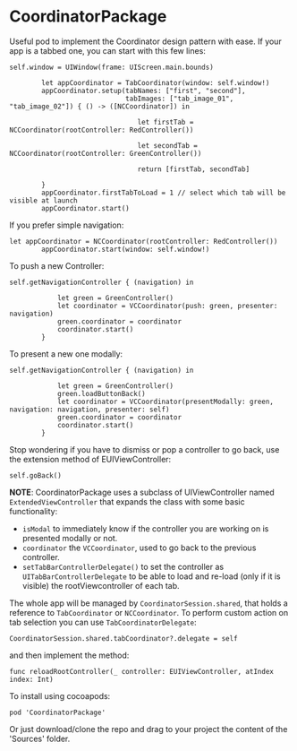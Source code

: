 # CoordinatorPackage

Useful pod to implement the Coordinator design pattern with ease. If your app is a tabbed one, you can start with this few lines:

```
self.window = UIWindow(frame: UIScreen.main.bounds)
        
        let appCoordinator = TabCoordinator(window: self.window!)
        appCoordinator.setup(tabNames: ["first", "second"],
                             tabImages: ["tab_image_01", "tab_image_02"]) { () -> ([NCCoordinator]) in
                                
                                let firstTab = NCCoordinator(rootController: RedController())
                                
                                let secondTab = NCCoordinator(rootController: GreenController())
                                
                                return [firstTab, secondTab]
                                
        }
        appCoordinator.firstTabToLoad = 1 // select which tab will be visible at launch
        appCoordinator.start()
```

If you prefer simple navigation:

```
let appCoordinator = NCCoordinator(rootController: RedController())
        appCoordinator.start(window: self.window!)
```

To push a new Controller:

```
self.getNavigationController { (navigation) in
            
            let green = GreenController()
            let coordinator = VCCoordinator(push: green, presenter: navigation)
            green.coordinator = coordinator
            coordinator.start()
        }
```

To present a new one modally:

```
self.getNavigationController { (navigation) in
            
            let green = GreenController()
            green.loadButtonBack()
            let coordinator = VCCoordinator(presentModally: green, navigation: navigation, presenter: self)
            green.coordinator = coordinator
            coordinator.start()
        }
```

Stop wondering if you have to dismiss or pop a controller to go back, use the extension method of EUIViewController:

```
self.goBack()
```

**NOTE**: CoordinatorPackage uses a subclass of UIViewController named `ExtendedViewController` that expands the class with some basic functionality:

* `isModal` to immediately know if the controller you are working on is presented modally or not.
* `coordinator` the `VCCoordinator`, used to go back to the previous controller.
*  `setTabBarControllerDelegate()` to set the controller as `UITabBarControllerDelegate` to be able to load and re-load (only if it is visible) the rootViewcontroller of each tab.

The whole app will be managed by `CoordinatorSession.shared`, that holds a reference to `TabCoordinator` or `NCCoordinator`. To perform custom action on tab selection you can use `TabCoordinatorDelegate`:

```
CoordinatorSession.shared.tabCoordinator?.delegate = self
```

and then implement the method:

```
func reloadRootController(_ controller: EUIViewController, atIndex index: Int)
```

To install using cocoapods:
```
pod 'CoordinatorPackage'
```
Or just download/clone the repo and drag to your project the content of the 'Sources' folder.

